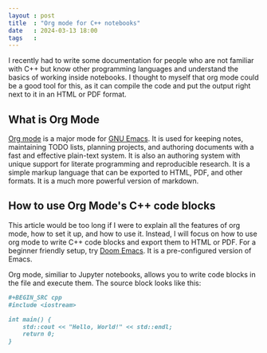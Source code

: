 ```yaml
---
layout : post
title  : "Org mode for C++ notebooks"
date   : 2024-03-13 18:00
tags   :
---
```


I recently had to write some documentation for people who are not familiar with
C++ but know other programming languages and understand the basics of working
inside notebooks. I thought to myself that org mode could be a good tool for
this, as it can compile the code and put the output right next to it in an HTML
or PDF format.

## What is Org Mode

[Org mode][1] is a major mode for [GNU Emacs][2]. It is used for keeping notes,
maintaining TODO lists, planning projects, and authoring documents with a fast
and effective plain-text system. It is also an authoring system with unique
support for literate programming and reproducible research. It is a simple
markup language that can be exported to HTML, PDF, and other formats. It is a
much more powerful version of markdown.

## How to use Org Mode's C++ code blocks

This article would be too long if I were to explain all the features of org
mode, how to set it up, and how to use it. Instead, I will focus on how to use
org mode to write C++ code blocks and export them to HTML or PDF. For a beginner
friendly setup, try [Doom Emacs][3]. It is a pre-configured version of Emacs.

Org mode, similiar to Jupyter notebooks, allows you to write code blocks in the
file and execute them. The source block looks like this:

```org
#+BEGIN_SRC cpp
#include <iostream>

int main() {
    std::cout << "Hello, World!" << std::endl;
    return 0;
}
```

[1]: https://orgmode.org/
[2]: https://www.gnu.org/software/emacs/
[3]: https://github.com/doomemacs/doomemacs

